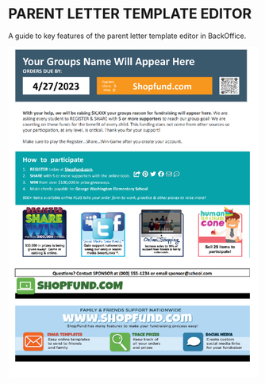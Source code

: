 # PARENT LETTER TEMPLATE EDITOR
A guide to key features of the parent letter template editor in BackOffice.

![ alt-text ](../media/4incentiveparentletter.png)




